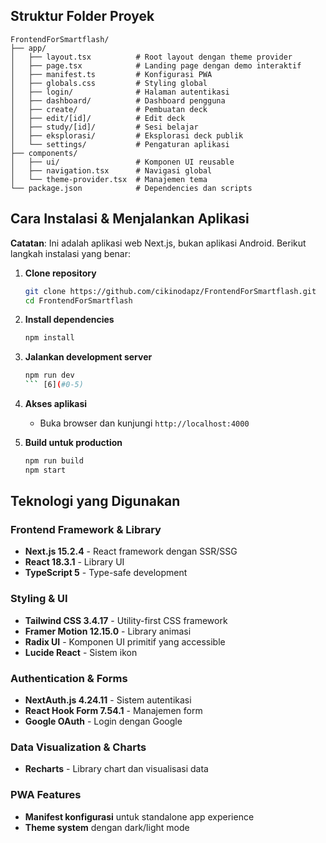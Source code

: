 ## Struktur Folder Proyek

```
FrontendForSmartflash/
├── app/
│   ├── layout.tsx          # Root layout dengan theme provider
│   ├── page.tsx            # Landing page dengan demo interaktif
│   ├── manifest.ts         # Konfigurasi PWA
│   ├── globals.css         # Styling global
│   ├── login/              # Halaman autentikasi
│   ├── dashboard/          # Dashboard pengguna
│   ├── create/             # Pembuatan deck
│   ├── edit/[id]/          # Edit deck
│   ├── study/[id]/         # Sesi belajar
│   ├── eksplorasi/         # Eksplorasi deck publik
│   └── settings/           # Pengaturan aplikasi
├── components/
│   ├── ui/                 # Komponen UI reusable
│   ├── navigation.tsx      # Navigasi global
│   └── theme-provider.tsx  # Manajemen tema
└── package.json            # Dependencies dan scripts
```

## Cara Instalasi & Menjalankan Aplikasi

**Catatan**: Ini adalah aplikasi web Next.js, bukan aplikasi Android. Berikut langkah instalasi yang benar:

1. **Clone repository**
   ```bash
   git clone https://github.com/cikinodapz/FrontendForSmartflash.git
   cd FrontendForSmartflash
   ```

2. **Install dependencies**
   ```bash
   npm install
   ```

3. **Jalankan development server**
   ```bash
   npm run dev
   ``` [6](#0-5) 

4. **Akses aplikasi**
   - Buka browser dan kunjungi `http://localhost:4000`

5. **Build untuk production**
   ```bash
   npm run build
   npm start
   ```

## Teknologi yang Digunakan

### Frontend Framework & Library
- **Next.js 15.2.4** - React framework dengan SSR/SSG 
- **React 18.3.1** - Library UI 
- **TypeScript 5** - Type-safe development 

### Styling & UI
- **Tailwind CSS 3.4.17** - Utility-first CSS framework 
- **Framer Motion 12.15.0** - Library animasi 
- **Radix UI** - Komponen UI primitif yang accessible 
- **Lucide React** - Sistem ikon 

### Authentication & Forms
- **NextAuth.js 4.24.11** - Sistem autentikasi
- **React Hook Form 7.54.1** - Manajemen form  
- **Google OAuth** - Login dengan Google 

### Data Visualization & Charts
- **Recharts** - Library chart dan visualisasi data

### PWA Features
- **Manifest konfigurasi** untuk standalone app experience 
- **Theme system** dengan dark/light mode 
